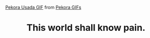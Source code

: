 <p align="center">
    <div class="tenor-gif-embed" data-postid="19816643" data-share-method="host" data-width="100%" data-aspect-ratio="0.8232931726907631"><a href="https://tenor.com/view/pekora-usada-anime-girl-cute-girl-hololive-gif-19816643">Pekora Usada GIF</a> from <a href="https://tenor.com/search/pekora-gifs">Pekora GIFs</a></div><script type="text/javascript" async src="https://tenor.com/embed.js"></script>
    <h1 align="center">This world shall know pain.</h1>
</p>
